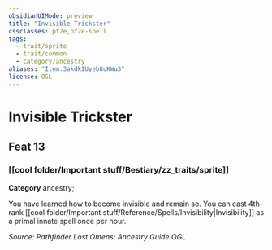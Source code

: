 ```yaml
---
obsidianUIMode: preview
title: "Invisible Trickster"
cssclasses: pf2e,pf2e-spell
tags:
  - trait/sprite
  - trait/common
  - category/ancestry
aliases: "Item.3akdkIUyeb8uKWu3"
license: OGL
---
```

# Invisible Trickster
## Feat 13
### [[cool folder/Important stuff/Bestiary/zz_traits/sprite]]

**Category** ancestry; 




You have learned how to become invisible and remain so. You can cast 4th-rank [[cool folder/Important stuff/Reference/Spells/Invisibility|Invisibility]] as a primal innate spell once per hour.

*Source: Pathfinder Lost Omens: Ancestry Guide*
*OGL*
